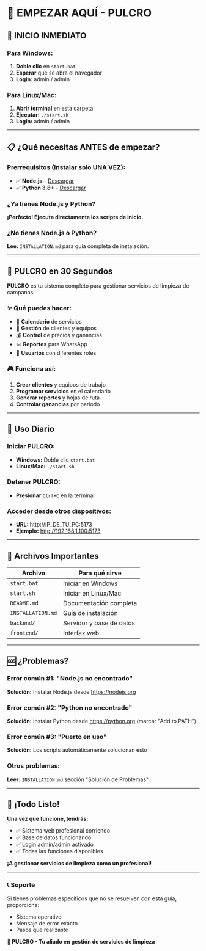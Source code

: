 # 🎯 EMPEZAR AQUÍ - PULCRO

## 🚀 INICIO INMEDIATO

### Para Windows:
1. **Doble clic** en `start.bat`
2. **Esperar** que se abra el navegador
3. **Login:** admin / admin

### Para Linux/Mac:
1. **Abrir terminal** en esta carpeta
2. **Ejecutar:** `./start.sh`
3. **Login:** admin / admin

---

## 📋 ¿Qué necesitas ANTES de empezar?

### Prerrequisitos (Instalar solo UNA VEZ):
- ✅ **Node.js** - [Descargar](https://nodejs.org)
- ✅ **Python 3.8+** - [Descargar](https://python.org)

### ¿Ya tienes Node.js y Python?
**¡Perfecto! Ejecuta directamente los scripts de inicio.**

### ¿No tienes Node.js o Python?
**Lee:** `INSTALLATION.md` para guía completa de instalación.

---

## 🎯 PULCRO en 30 Segundos

**PULCRO** es tu sistema completo para gestionar servicios de limpieza de campanas:

### ✨ Qué puedes hacer:
- 📅 **Calendario** de servicios
- 👥 **Gestión** de clientes y equipos
- 💰 **Control** de precios y ganancias
- 📊 **Reportes** para WhatsApp
- 🔐 **Usuarios** con diferentes roles

### 🎮 Funciona así:
1. **Crear clientes** y equipos de trabajo
2. **Programar servicios** en el calendario
3. **Generar reportes** y hojas de ruta
4. **Controlar ganancias** por período

---

## 🔄 Uso Diario

### Iniciar PULCRO:
- **Windows:** Doble clic `start.bat`
- **Linux/Mac:** `./start.sh`

### Detener PULCRO:
- **Presionar** `Ctrl+C` en la terminal

### Acceder desde otros dispositivos:
- **URL:** http://IP_DE_TU_PC:5173
- **Ejemplo:** http://192.168.1.100:5173

---

## 📁 Archivos Importantes

| Archivo | Para qué sirve |
|---------|----------------|
| `start.bat` | Iniciar en Windows |
| `start.sh` | Iniciar en Linux/Mac |
| `README.md` | Documentación completa |
| `INSTALLATION.md` | Guía de instalación |
| `backend/` | Servidor y base de datos |
| `frontend/` | Interfaz web |

---

## 🆘 ¿Problemas?

### Error común #1: "Node.js no encontrado"
**Solución:** Instalar Node.js desde https://nodejs.org

### Error común #2: "Python no encontrado"
**Solución:** Instalar Python desde https://python.org (marcar "Add to PATH")

### Error común #3: "Puerto en uso"
**Solución:** Los scripts automáticamente solucionan esto

### Otros problemas:
**Leer:** `INSTALLATION.md` sección "Solución de Problemas"

---

## 🎉 ¡Todo Listo!

**Una vez que funcione, tendrás:**
- ✅ Sistema web profesional corriendo
- ✅ Base de datos funcionando
- ✅ Login admin/admin activado
- ✅ Todas las funciones disponibles

**¡A gestionar servicios de limpieza como un profesional!**

---

### 📞 Soporte
Si tienes problemas específicos que no se resuelven con esta guía, proporciona:
- Sistema operativo
- Mensaje de error exacto
- Pasos que realizaste

**🧹 PULCRO - Tu aliado en gestión de servicios de limpieza**
